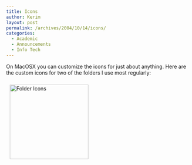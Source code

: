 ```yaml
---
title: Icons
author: Kerim
layout: post
permalink: /archives/2004/10/14/icons/
categories:
  - Academic
  - Announcements
  - Info Tech
---
```

On MacOSX you can customize the icons for just about anything. Here are the custom icons for two of the folders I use most regularly:

<img src="http://test.oxus.net/images/foldericons.jpg" height="203" width="214" border="0" hspace="10" vspace="10" alt="Folder Icons" title="Foldericons" />


